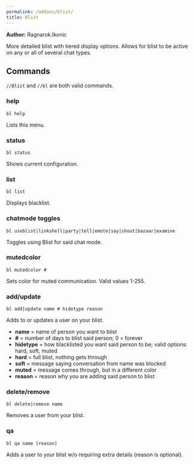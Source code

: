 ```yaml
---
permalink: /addons/blist/
title: Blist
---
```


**Author:** Ragnarok.Ikonic

More detailed blist with tiered display options. Allows for blist to be active on any or all of several chat types.

## Commands

`//Blist` and `//bl` are both valid commands.

### help
```
bl help
```

Lists this menu.

### status
```
bl status
```

Shows current configuration.

### list
```
bl list
```

Displays blacklist.

### chatmode toggles
```
bl useblist|linkshell|party|tell|emote|say|shout|bazaar|examine
```

Toggles using Blist for said chat mode.

### mutedcolor
```
bl mutedcolor #
```
Sets color for muted communication. Valid values 1-255.

### add/update
```
bl add|update name # hidetype reason
```

Adds to or updates a user on your blist.

* **name** = name of person you want to blist
* **#** = number of days to blist said person; 0 = forever
* **hidetype** = how blacklisted you want said person to be; valid options: hard, soft, muted
* **hard** = full blist, nothing gets through
* **soft** = message saying conversation from name was blocked
* **muted** = message comes through, but in a different color
* **reason** = reason why you are adding said person to blist

### delete/remove
```
bl delete|remove name
```

Removes a user from your blist.

### qa
```
bl qa name [reason]
```

Adds a user to your blist w/o requiring extra details (reason is optional).